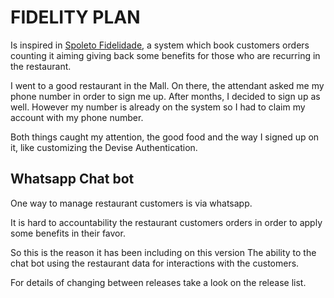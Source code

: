# FIDELITY PLAN

Is inspired in [Spoleto Fidelidade](https://www.spoleto.com.br/fidelidade?utm_source=&utm_medium=SMSSPOL0073&utm_campaign=NOVOS&utm_content=CADASTRO_FIDELIDADE), 
a system which book customers orders counting it aiming 
giving back some benefits for those who are recurring in the restaurant.

I went to a good restaurant in the Mall. On there, the attendant asked me my
phone number in order to sign me up.
After months, I decided to sign up as well. However my number is already on the 
system so I had to claim my account with my phone number.

Both things caught my attention, the good food and the way I signed up on it, 
like customizing the Devise Authentication.

## Whatsapp Chat bot

One way to manage restaurant customers is via whatsapp.

It is hard to accountability the restaurant customers orders in order to
apply some benefits in their favor.

So this is the reason it has been including on this version 
The ability to the chat bot using the restaurant data for interactions
with the customers.

For details of changing between releases take a look on the
release list.
